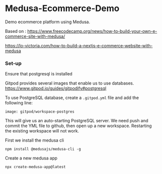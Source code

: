 # Medusa-Ecommerce-Demo
Demo ecommerce platform using Medusa. 

Based on : https://www.freecodecamp.org/news/how-to-build-your-own-e-commerce-site-with-medusa/

https://lo-victoria.com/how-to-build-a-nextjs-e-commerce-website-with-medusa

### Set-up
Ensure that postgresql is installed

Gitpod provides several images that enable us to use databases. 
https://www.gitpod.io/guides/gitpodify#postgresql

To use PostgreSQL database, create a `.gitpod.yml` file and add the following line:
```YML
image: gitpod/workspace-postgres
```

This will give us an auto-starting PostgreSQL server. We need push and commit the YML file to github, then open up a new workspace. Restarting the existing workspace will not work. 


First we install the medusa cli
```
npm install @medusajs/medusa-cli -g
```

Create a new medusa app
```
npx create-medusa-app@latest
```